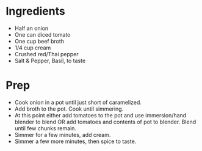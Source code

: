 # Ingredients
- Half an onion
- One can diced tomato
- One cup beef broth
- 1/4 cup cream
- Crushed red/Thai pepper
- Salt & Pepper, Basil, to taste

# Prep
- Cook onion in a pot until just short of caramelized.
- Add broth to the pot. Cook until simmering.
- At this point either add tomatoes to the pot and use immersion/hand blender to blend OR add tomatoes and contents of pot to blender. Blend until few chunks remain.
- Simmer for a few minutes, add cream.
- Simmer a few more minutes, then spice to taste.

